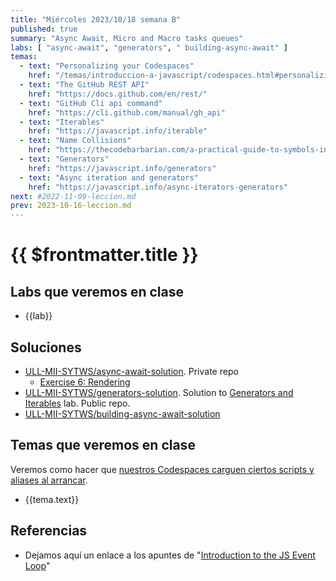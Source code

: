 ```yaml
---
title: "Miércoles 2023/10/18 semana B"
published: true
summary: "Async Await, Micro and Macro tasks queues"
labs: [ "async-await", "generators", " building-async-await" ]
temas: 
  - text: "Personalizing your Codespaces"
    href: "/temas/introduccion-a-javascript/codespaces.html#personalizing-your-codespace"
  - text: "The GitHub REST API"
    href: "https://docs.github.com/en/rest/"
  - text: "GitHub Cli api command"
    href: "https://cli.github.com/manual/gh_api" 
  - text: "Iterables"
    href: "https://javascript.info/iterable"
  - text: "Name Collisions"
    href: "https://thecodebarbarian.com/a-practical-guide-to-symbols-in-javascript.html#name-collisions"
  - text: "Generators"
    href: "https://javascript.info/generators"
  - text: "Async iteration and generators"
    href: "https://javascript.info/async-iterators-generators"
next: #2022-11-09-leccion.md
prev: 2023-10-16-leccion.md 
---
```


# {{ $frontmatter.title }}

## Labs que veremos en clase

<ul>
    <li  v-for="(lab, index) in $frontmatter.labs" :key="index">
    <a :href="'/practicas/'+lab">{{lab}}</a>
    </li>
</ul>

## Soluciones

* [ULL-MII-SYTWS/async-await-solution](https://github.com/ULL-MII-SYTWS/async-await-solution). Private repo
  * [Exercise 6: Rendering](https://github.com/ULL-MII-SYTWS/async-await-solution#exercise-6-rendering)
* [ULL-MII-SYTWS/generators-solution](https://github.com/ULL-MII-SYTWS/generators-solution). Solution to [Generators and Iterables](https://ull-mii-sytws.github.io/practicas/generators.html) lab. Public repo.
* [ULL-MII-SYTWS/building-async-await-solution](https://github.com/ULL-MII-SYTWS/building-async-await-solution)

## Temas que veremos en clase

Veremos como hacer que [nuestros  Codespaces carguen ciertos scripts y aliases al arrancar](/temas/introduccion-a-javascript/codespaces.html#personalizing-your-codespace).

<ul>
    <li  v-for="(tema, index) in $frontmatter.temas" :key="index">
    <a :href="tema.href" target="_blank">{{tema.text}}</a>
    </li>
</ul>

## Referencias

* Dejamos aquí un enlace a los apuntes de "[Introduction to the JS Event Loop](/temas/async/event-loop/)"
